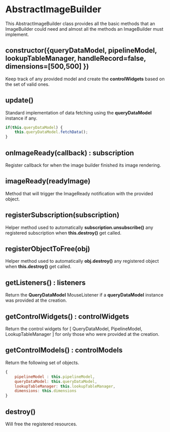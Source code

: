 # AbstractImageBuilder

This AbstractImageBuilder class provides all the basic methods that an ImageBuilder
could need and almost all the methods an ImageBuilder must implement.

## constructor({queryDataModel, pipelineModel, lookupTableManager, handleRecord=false, dimensions=[500,500] })

Keep track of any provided model and create the __controlWidgets__ based on the set of valid ones.


## update()

Standard implementation of data fetching using the __queryDataModel__ instance if any.

```js
if(this.queryDataModel) {
    this.queryDataModel.fetchData();
}
```

## onImageReady(callback) : subscription

Register callback for when the image builder finished its image rendering.

## imageReady(readyImage)

Method that will trigger the ImageReady notification with the provided object.


## registerSubscription(subscription)

Helper method used to automatically __subscription.unsubscribe()__ any registered subscription
when __this.destroy()__ get called.

## registerObjectToFree(obj)

Helper method used to automatically __obj.destroy()__ any registered object
when __this.destroy()__ get called.


## getListeners() : listeners

Return the __QueryDataModel__ MouseListener if a __queryDataModel__ instance
was provided at the creation.


## getControlWidgets() : controlWidgets

Return the control widgets for [ QueryDataModel, PipelineModel, LookupTableManager ]
for only those who were provided at the creation.

## getControlModels() : controlModels

Return the following set of objects.

```js
{
    pipelineModel : this.pipelineModel,
    queryDataModel: this.queryDataModel,
    lookupTableManager: this.lookupTableManager,
    dimensions: this.dimensions
}
```

## destroy()

Will free the registered resources.
